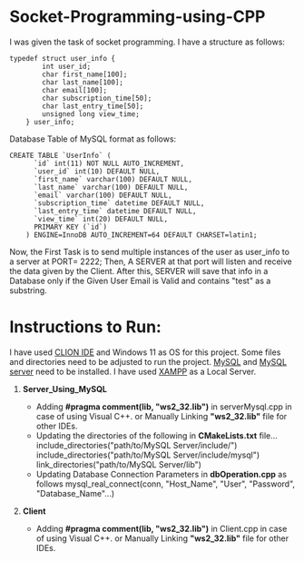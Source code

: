 # Socket-Programming-using-CPP
I was given the task of socket programming. I have a structure as follows:
```
typedef struct user_info {
		int user_id;
		char first_name[100];
		char last_name[100];
		char email[100];
		char subscription_time[50];
		char last_entry_time[50];
		unsigned long view_time;
	} user_info;
```
Database Table of MySQL format as follows:
```
CREATE TABLE `UserInfo` (
	  `id` int(11) NOT NULL AUTO_INCREMENT,
	  `user_id` int(10) DEFAULT NULL,
	  `first_name` varchar(100) DEFAULT NULL,
	  `last_name` varchar(100) DEFAULT NULL,
	  `email` varchar(100) DEFAULT NULL,
	  `subscription_time` datetime DEFAULT NULL,
	  `last_entry_time` datetime DEFAULT NULL,
	  `view_time` int(20) DEFAULT NULL,
	  PRIMARY KEY (`id`)
	) ENGINE=InnoDB AUTO_INCREMENT=64 DEFAULT CHARSET=latin1;

```
 Now, the First Task is to send multiple instances of the user as user_info to a server at PORT= 2222;
 Then, A SERVER at that port will listen and receive the data given by the Client.
 After this, SERVER will save that info in a Database only if the Given User Email is Valid and contains "test" as a substring.

# Instructions to Run:
I have used [CLION IDE](https://www.jetbrains.com/clion/download/#section=windows) and Windows 11 as OS for this project. Some files and directories need to be adjusted to run the project. [MySQL](https://dev.mysql.com/downloads/installer/) and [MySQL server](https://dev.mysql.com/downloads/mysql/) need to be installed. I have used [XAMPP](https://www.apachefriends.org/download.html) as a Local Server.

1. **Server_Using_MySQL**
   	 - Adding **#pragma comment(lib, "ws2_32.lib")** in serverMysql.cpp in case of using Visual C++. or Manually Linking **"ws2_32.lib"**  file for other IDEs.
  	 - Updating the directories of the following in **CMakeLists.txt** file...
	  	include_directories("path/to/MySQL Server/include/")
		include_directories("path/to/MySQL Server/include/mysql")
		link_directories("path/to/MySQL Server/lib")
	- Updating Database Connection Parameters in **dbOperation.cpp** as follows
		mysql_real_connect(conn, "Host_Name", "User", "Password", "Database_Name"...)

2. **Client**
   	- Adding **#pragma comment(lib, "ws2_32.lib")** in Client.cpp in case of using Visual C++. or Manually Linking **"ws2_32.lib"**  file for other IDEs.
